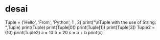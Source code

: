 # desai
Tuple = ('Hello', 'From', 'Python', 1 , 2)
print("\nTuple with the use of String: ",Tuple)
print(Tuple)
print(Tuple[0])
print(Tuple[1])
print(Tuple[3])
Tuple2 =(10)
print(Tuple2)
a = 10
b = 20
c = a + b
print(c)
